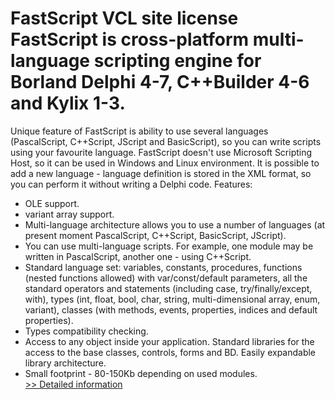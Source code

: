 # FastScript VCL site license<br />FastScript is cross-platform multi-language scripting engine for Borland Delphi 4-7, C++Builder 4-6 and Kylix 1-3.
Unique feature of FastScript is ability to use several languages (PascalScript, C++Script, JScript and BasicScript), so you can write scripts using your favourite language.
FastScript doesn't use Microsoft Scripting Host, so it can be used in Windows and Linux environment. It is possible to add a new language - language definition is stored in the XML format, so you can perform it without writing a Delphi code.
Features:
- OLE support.
- variant array support.
- Multi-language architecture allows you to use a number of languages (at present moment PascalScript, C++Script, BasicScript, JScript).
- You can use multi-language scripts. For example, one module may be written in PascalScript, another one - using C++Script.
- Standard language set: variables, constants, procedures, functions (nested functions allowed) with var/const/default parameters, all the standard operators and statements (including case, try/finally/except, with), types (int, float, bool, char, string, multi-dimensional array, enum, variant), classes (with methods, events, properties, indices and default properties).
- Types compatibility checking.
- Access to any object inside your application. Standard libraries for the access to the base classes, controls, forms and BD. Easily expandable library architecture.
- Small footprint - 80-150Kb depending on used modules.<br />[>> Detailed information](https://secure.shareit.com/shareit/product.html?productid=300262741&affiliateid=200057808)